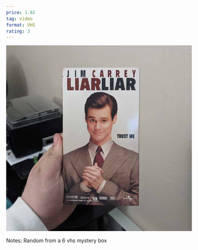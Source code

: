 ```yaml
---
price: 1.82
tag: video
format: VHS
rating: 3
---
```

![liarliar](/assets/img/ibuycrap/liarliar.jpg) 

Notes: Random from a 6 vhs mystery box